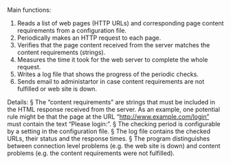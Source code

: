 Main functions:
1. Reads a list of web pages (HTTP URLs) and corresponding page content requirements from a configuration file.
2. Periodically makes an HTTP request to each page.
3. Verifies that the page content received from the server matches the content requirements (strings).
4. Measures the time it took for the web server to complete the whole request.
5. Writes a log file that shows the progress of the periodic checks.
6. Sends email to administartor in case content requirements are not fulfilled or web site is down.

Details:
§ The “content requirements” are strings that must be included in the HTML response
received from the server. As an example, one potential rule might be that the page at the URL
“http://www.example.com/login” must contain the text “Please login:”.
§ The checking period is configurable by a setting in the configuration file.
§ The log file contains the checked URLs, their status and the response times.
§ The program distinguishes between connection level problems (e.g. the web site is down) and content
problems (e.g. the content requirements were not fulfilled).
